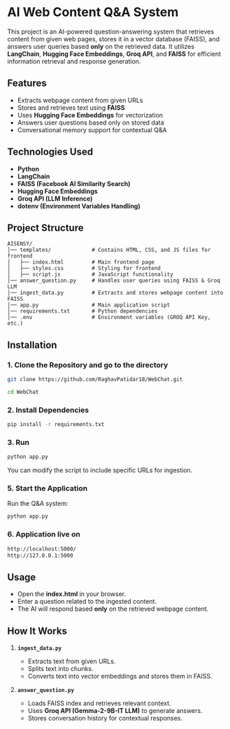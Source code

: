 # AI Web Content Q&A System

This project is an AI-powered question-answering system that retrieves content from given web pages, stores it in a vector database (FAISS), and answers user queries based **only** on the retrieved data. It utilizes **LangChain**, **Hugging Face Embeddings**, **Groq API**, and **FAISS** for efficient information retrieval and response generation.

## Features
- Extracts webpage content from given URLs
- Stores and retrieves text using **FAISS**
- Uses **Hugging Face Embeddings** for vectorization
- Answers user questions based only on stored data
- Conversational memory support for contextual Q&A

## Technologies Used
- **Python**
- **LangChain**
- **FAISS (Facebook AI Similarity Search)**
- **Hugging Face Embeddings**
- **Groq API (LLM Inference)**
- **dotenv (Environment Variables Handling)**

## Project Structure
```
AISENSY/
│── templates/             # Contains HTML, CSS, and JS files for frontend
│   ├── index.html         # Main frontend page
│   ├── styles.css         # Styling for frontend
│   ├── script.js          # JavaScript functionality
│── answer_question.py     # Handles user queries using FAISS & Groq LLM
│── ingest_data.py         # Extracts and stores webpage content into FAISS
│── app.py                 # Main application script
│── requirements.txt       # Python dependencies
│── .env                   # Environment variables (GROQ API Key, etc.)
```

## Installation

### 1. Clone the Repository and go to the directory
```sh
git clone https://github.com/RaghavPatidar18/WebChat.git
```
```sh
cd WebChat
```

### 2. Install Dependencies
```sh
pip install -r requirements.txt
```

### 3. Run
```sh
python app.py
```

You can modify the script to include specific URLs for ingestion.

### 5. Start the Application
Run the Q&A system:
```sh
python app.py
```

### 6. Application live on
```sh
http://localhost:5000/
http://127.0.0.1:5000
```

## Usage
- Open the **index.html** in your browser.
- Enter a question related to the ingested content.
- The AI will respond based **only** on the retrieved webpage content.

## How It Works
1. **`ingest_data.py`**
   - Extracts text from given URLs.
   - Splits text into chunks.
   - Converts text into vector embeddings and stores them in FAISS.

2. **`answer_question.py`**
   - Loads FAISS index and retrieves relevant context.
   - Uses **Groq API (Gemma-2-9B-IT LLM)** to generate answers.
   - Stores conversation history for contextual responses.


